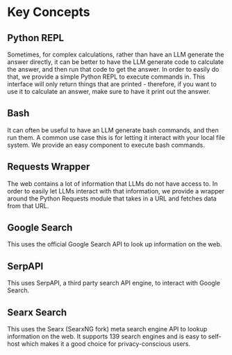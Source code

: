 # Key Concepts

## Python REPL
Sometimes, for complex calculations, rather than have an LLM generate the answer directly, 
it can be better to have the LLM generate code to calculate the answer, and then run that code to get the answer. 
In order to easily do that, we provide a simple Python REPL to execute commands in.
This interface will only return things that are printed - 
therefore, if you want to use it to calculate an answer, make sure to have it print out the answer.

## Bash
It can often be useful to have an LLM generate bash commands, and then run them. 
A common use case this is for letting it interact with your local file system. 
We provide an easy component to execute bash commands.

## Requests Wrapper
The web contains a lot of information that LLMs do not have access to. 
In order to easily let LLMs interact with that information, 
we provide a wrapper around the Python Requests module that takes in a URL and fetches data from that URL.

## Google Search
This uses the official Google Search API to look up information on the web.

## SerpAPI
This uses SerpAPI, a third party search API engine, to interact with Google Search.

## Searx Search
This uses the Searx (SearxNG fork) meta search engine API to lookup information
on the web.  It supports 139 search engines and is easy to self-host
which makes it a good choice for privacy-conscious users.
